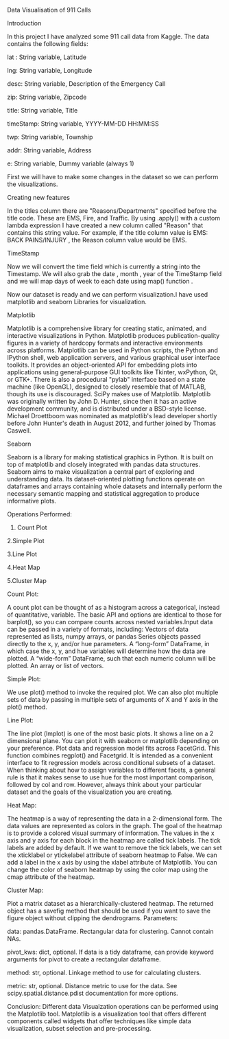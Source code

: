 
Data Visualisation of 911 Calls


Introduction

In this project I have analyzed  some 911 call data from Kaggle. The data contains the following fields:

lat : String variable, Latitude

lng: String variable, Longitude

desc: String variable, Description of the Emergency Call

zip: String variable, Zipcode

title: String variable, Title

timeStamp: String variable, YYYY-MM-DD HH:MM:SS

twp: String variable, Township

addr: String variable, Address

e: String variable, Dummy variable (always 1)

First we will have to make some changes in the dataset so we can perform the visualizations. 

Creating new features

In the titles column there are "Reasons/Departments" specified before the title code. These are EMS, Fire, and Traffic. By using  .apply() with a custom lambda expression I have  created a new column called "Reason" that contains this string value.
For example, if the title column value is EMS: BACK PAINS/INJURY , the Reason column value would be EMS.

TimeStamp

Now we  will convert the time field which is currently a string into the Timestamp. We will also grab the date , month , year of the TimeStamp field and we will map  days of week to each date using map() function .

Now our dataset is ready and we can perform visualization.I have used matplotlib and seaborn Libraries for visualization.

Matplotlib

Matplotlib is a comprehensive library for creating static, animated, and interactive
visualizations in Python. Matplotlib produces publication-quality figures in a
variety of hardcopy formats and interactive environments across platforms.
Matplotlib can be used in Python scripts, the Python and IPython shell, web
application servers, and various graphical user interface toolkits. It provides an
object-oriented API for embedding plots into applications using general-purpose
GUI toolkits like Tkinter, wxPython, Qt, or GTK+. There is also a procedural
"pylab" interface based on a state machine (like OpenGL), designed to closely
resemble that of MATLAB, though its use is discouraged. SciPy makes use of
Matplotlib. Matplotlib was originally written by John D. Hunter, since then it has
an active development community, and is distributed under a BSD-style license.
Michael Droettboom was nominated as matplotlib's lead developer shortly before
John Hunter's death in August 2012, and further joined by Thomas Caswell.

Seaborn

Seaborn is a library for making statistical graphics in Python. It is built on top of matplotlib and closely integrated with pandas data structures. Seaborn aims to make visualization a central part of exploring and understanding data. Its dataset-oriented plotting functions operate on dataframes and arrays containing whole datasets and internally perform the necessary semantic mapping and statistical aggregation to produce informative plots.

Operations Performed:

1. Count Plot

2.Simple Plot

3.Line Plot

4.Heat Map

5.Cluster Map

Count Plot:

A count plot can be thought of as a histogram across a categorical, instead of quantitative, variable. The basic API and options are identical to those for barplot(), so you can compare counts across nested variables.Input data can be passed in a variety of formats, including:
Vectors of data represented as lists, numpy arrays, or pandas Series objects passed directly to the x, y, and/or hue parameters.
A “long-form” DataFrame, in which case the x, y, and hue variables will determine how the data are plotted.
A “wide-form” DataFrame, such that each numeric column will be plotted.
An array or list of vectors.

Simple Plot:
 
We use plot() method to invoke the required plot. We can also plot multiple sets of data by passing in multiple sets of arguments of X and Y axis in the plot() method.


Line Plot:

The line plot (lmplot) is one of the most basic plots. It shows a line on a 2 dimensional plane. You can plot it with seaborn or matplotlib depending on your preference.
Plot data and regression model fits across FacetGrid. This function combines regplot() and Facetgrid. It is intended as a convenient interface to fit regression models across conditional subsets of a dataset.
When thinking about how to assign variables to different facets, a general rule is that it makes sense to use hue for the most important comparison, followed by col and row. However, always think about your particular dataset and the goals of the visualization you are creating.


Heat Map:

The heatmap is a way of representing the data in a 2-dimensional form. The data values are represented as colors in the graph. The goal of the heatmap is to provide a colored visual summary of information.
The values in the x axis and y axis for each block in the heatmap are called tick labels. The tick labels are added by default. If we want to remove the tick labels, we can set the xticklabel or ytickelabel attribute of seaborn heatmap to False.
We can add a label in the x axis by using the xlabel attribute of Matplotlib. You can change the color of seaborn heatmap by using the color map using the cmap attribute of the heatmap.

Cluster Map:

Plot a matrix dataset as a hierarchically-clustered heatmap. The returned object has a savefig method that should be used if you want to save the figure object without clipping the dendrograms.
Parameters:

data: pandas.DataFrame. Rectangular data for clustering. Cannot contain NAs.

pivot_kws: dict, optional. If data is a tidy dataframe, can provide keyword arguments for pivot to create a rectangular dataframe.

method: str, optional. Linkage method to use for calculating clusters.

metric: str, optional. Distance metric to use for the data. See scipy.spatial.distance.pdist documentation for more options.


 


Conclusion: Different data Visualzation operations can be performed using the Matplotlib tool. Matplotlib is a visualization tool that offers different components called widgets that offer techniques like simple data visualization, subset selection and pre-processing.

